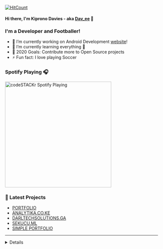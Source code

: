 [![HitCount](http://hits.dwyl.com/Dav-ee/Dav-ee.svg)](http://hits.dwyl.com/Dav-ee/Dav-ee)

#### Hi there, I'm Kiprono Davies - aka [Dav_ee][website] 👋

<!-- [![Website](https://img.shields.io/website?label=codeSTACKr.com&style=for-the-badge&url=https%3A%2F%2Fcodestackr.com)](https://codestackr.com)
[![Twitter Follow](https://img.shields.io/twitter/follow/codeSTACKr?color=1DA1F2&logo=twitter&style=for-the-badge)](https://twitter.com/intent/follow?original_referer=https%3A%2F%2Fgithub.com%2FcodeSTACKr&screen_name=codeSTACKr)
 -->
### I'm a  Developer and Footballer!

- 🔭 I’m currently working on Android Development [website]!
- 🌱 I’m currently learning everything 🤣
- 🥅 2020 Goals: Contribute more to Open Source projects
- ⚡ Fun fact: I love  playing Soccer

 ### Spotify Playing 🎧
[<img src="https://now-playing-codestackr.vercel.app/api/spotify-playing" alt="codeSTACKr Spotify Playing" width="350" />](https://open.spotify.com/user/swyqyimdc12jajde4vpwd2x1b) 

<!-- ### Connect with me:
[<img align="left" alt="codeSTACKr.com" width="22px" src="#" />][website]
[<img align="left" alt="codeSTACKr | whatsapp" width="22px" src="#" />][whatsapp]
[<img align="left" alt="codeSTACKr | Twitter" width="22px" src="#" />][twitter]
[<img align="left" alt="codeSTACKr | LinkedIn" width="22px" src="#" />][linkedin]
[<img align="left" alt="codeSTACKr | facebook" width="22px" src="#" />][facebook]

<br />  -->


### 📕 Latest Projects

<!-- -LIST:START -->
- [PORTFOLIO](https://dav-ee.github.io)
- [ANALYTIKA.CO.KE](https://analytika.co.ke)
- [DARLTECHSOLUTIONS.GA](https://darltechsolutions.ga)
- [SEKUCU.ML](https://sekucu.ml)
- [SIMPLE PORTFOLIO](https://w3b573r.netlfy.app)
<!--LIST:END -->

---

<details>
 

  <img align="left" alt="Dav-ee's Github Stats" src="https://github-readme-stats.codestackr.vercel.app/api?username=Dav-ee&show_icons=true&hide_border=true" />

</details>

[website]: https://dav-ee.github.io/
[twitter]: https://twitter.com/Dav_ee
[whatsapp]: https://api.whatsapp.com/send?phone=254704988935&text=Hello%20Dav-ee&source=&data=#
[facebook]: https://web.facebook.com/davies.kiprono.52

